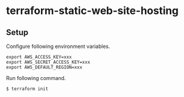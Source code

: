 # terraform-static-web-site-hosting

## Setup

Configure following environment variables.

```
export AWS_ACCESS_KEY=xxx
export AWS_SECRET_ACCESS_KEY=xxx
export AWS_DEFAULT_REGION=xxx
```

Run following command.

```
$ terraform init
```